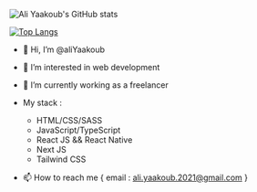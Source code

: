 ![Ali Yaakoub's GitHub stats](https://github-readme-stats.vercel.app/api?username=aliYaakoub&show_icons=true&count_private=true&hide=stars&theme=react)

[![Top Langs](https://github-readme-stats.vercel.app/api/top-langs/?username=aliYaakoub&layout=compact&theme=react)](https://github.com/anuraghazra/github-readme-stats)

- 👋 Hi, I’m @aliYaakoub
- 👀 I’m interested in web development
- 🌱 I’m currently working as a freelancer
- My stack :

  * HTML/CSS/SASS
  * JavaScript/TypeScript
  * React JS && React Native
  * Next JS
  * Tailwind CSS
- 📫 How to reach me {
  email : ali.yaakoub.2021@gmail.com
}

<!---
aliYaakoub/aliYaakoub is a ✨ special ✨ repository because its `README.md` (this file) appears on your GitHub profile.
You can click the Preview link to take a look at your changes.
--->
